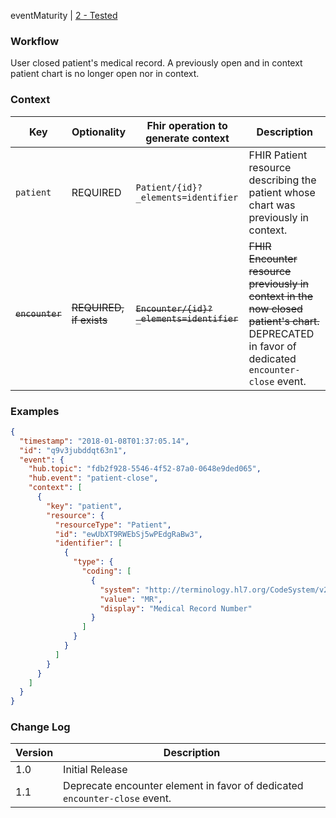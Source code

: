 <!-- ## Patient-close -->

eventMaturity | [2 - Tested](../../specification/STU1/#event-maturity-model)

### Workflow

User closed patient's medical record. A previously open and in context patient chart is no longer open nor in context. 

### Context

Key | Optionality | Fhir operation to generate context | Description
----- | -------- | ---- | ---- 
`patient` | REQUIRED | `Patient/{id}?_elements=identifier` | FHIR Patient resource describing the patient whose chart was previously in context.
~~`encounter`~~ | ~~REQUIRED, if exists~~ | ~~`Encounter/{id}?_elements=identifier`~~ | ~~FHIR Encounter resource previously in context in the now closed patient's chart.~~ DEPRECATED in favor of dedicated `encounter-close` event.


### Examples

<mark>

```json
{
  "timestamp": "2018-01-08T01:37:05.14",
  "id": "q9v3jubddqt63n1",
  "event": {
    "hub.topic": "fdb2f928-5546-4f52-87a0-0648e9ded065",
    "hub.event": "patient-close",
    "context": [
      {
        "key": "patient",
        "resource": {
          "resourceType": "Patient",
          "id": "ewUbXT9RWEbSj5wPEdgRaBw3",
          "identifier": [
            {
              "type": {
                "coding": [
                  {
                    "system": "http://terminology.hl7.org/CodeSystem/v2-0203",
                    "value": "MR",
                    "display": "Medical Record Number"
                  }
                ]
              }
            }
          ]
        }
      }
    ]
  }
}
```

</mark>

### Change Log

Version | Description
---- | ----
1.0 | Initial Release
1.1 | Deprecate encounter element in favor of dedicated `encounter-close` event.

